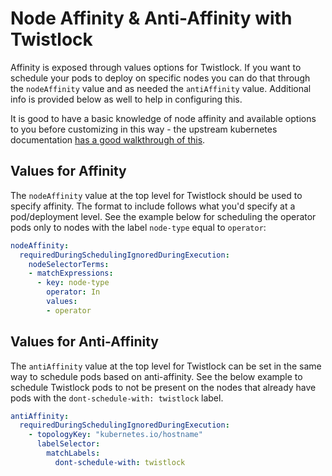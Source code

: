 # Node Affinity & Anti-Affinity with Twistlock

Affinity is exposed through values options for Twistlock. If you want to schedule your pods to deploy on specific nodes you can do that through the `nodeAffinity` value and as needed the `antiAffinity` value. Additional info is provided below as well to help in configuring this.

It is good to have a basic knowledge of node affinity and available options to you before customizing in this way - the upstream kubernetes documentation [has a good walkthrough of this](https://kubernetes.io/docs/concepts/scheduling-eviction/assign-pod-node/#affinity-and-anti-affinity).

## Values for Affinity

The `nodeAffinity` value at the top level for Twistlock should be used to specify affinity. The format to include follows what you'd specify at a pod/deployment level. See the example below for scheduling the operator pods only to nodes with the label `node-type` equal to `operator`:

```yaml
nodeAffinity:
  requiredDuringSchedulingIgnoredDuringExecution:
    nodeSelectorTerms:
    - matchExpressions:
      - key: node-type
        operator: In
        values:
        - operator
```

## Values for Anti-Affinity

The `antiAffinity` value at the top level for Twistlock can be set in the same way to schedule pods based on anti-affinity. See the below example to schedule Twistlock pods to not be present on the nodes that already have pods with the `dont-schedule-with: twistlock` label.

```yaml
antiAffinity:
  requiredDuringSchedulingIgnoredDuringExecution:
    - topologyKey: "kubernetes.io/hostname"
      labelSelector:
        matchLabels:
          dont-schedule-with: twistlock
```
